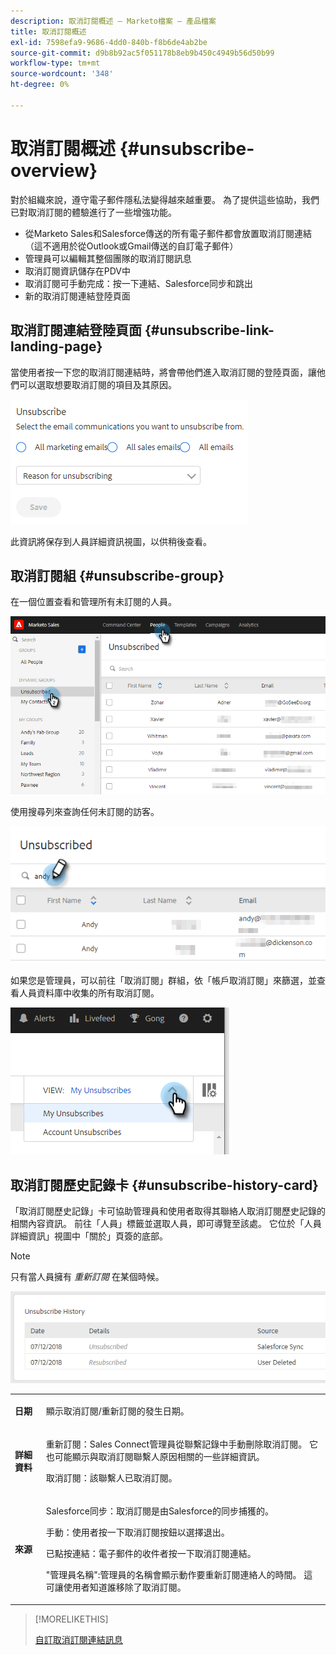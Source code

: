 ```yaml
---
description: 取消訂閱概述 — Marketo檔案 — 產品檔案
title: 取消訂閱概述
exl-id: 7598efa9-9686-4dd0-840b-f8b6de4ab2be
source-git-commit: d9b8b92ac5f051178b8eb9b450c4949b56d50b99
workflow-type: tm+mt
source-wordcount: '348'
ht-degree: 0%

---
```


# 取消訂閱概述 {#unsubscribe-overview}

對於組織來說，遵守電子郵件隱私法變得越來越重要。 為了提供這些協助，我們已對取消訂閱的體驗進行了一些增強功能。

* 從Marketo Sales和Salesforce傳送的所有電子郵件都會放置取消訂閱連結（這不適用於從Outlook或Gmail傳送的自訂電子郵件）
* 管理員可以編輯其整個團隊的取消訂閱訊息
* 取消訂閱資訊儲存在PDV中
* 取消訂閱可手動完成：按一下連結、Salesforce同步和跳出
* 新的取消訂閱連結登陸頁面

## 取消訂閱連結登陸頁面 {#unsubscribe-link-landing-page}

當使用者按一下您的取消訂閱連結時，將會帶他們進入取消訂閱的登陸頁面，讓他們可以選取想要取消訂閱的項目及其原因。

![](assets/unsubscribe-overview-1.png)

此資訊將保存到人員詳細資訊視圖，以供稍後查看。

## 取消訂閱組 {#unsubscribe-group}

在一個位置查看和管理所有未訂閱的人員。

![](assets/unsubscribe-overview-2.png)

使用搜尋列來查詢任何未訂閱的訪客。

![](assets/unsubscribe-overview-3.png)

如果您是管理員，可以前往「取消訂閱」群組，依「帳戶取消訂閱」來篩選，並查看人員資料庫中收集的所有取消訂閱。

![](assets/unsubscribe-overview-4.png)

## 取消訂閱歷史記錄卡 {#unsubscribe-history-card}

「取消訂閱歷史記錄」卡可協助管理員和使用者取得其聯絡人取消訂閱歷史記錄的相關內容資訊。 前往「人員」標籤並選取人員，即可導覽至該處。 它位於「人員詳細資訊」視圖中「關於」頁簽的底部。

>[!NOTE]
>
>只有當人員擁有 _重新訂閱_ 在某個時候。

![](assets/unsubscribe-overview-5.png)

<table> 
 <colgroup> 
  <col> 
  <col> 
 </colgroup> 
 <tbody> 
  <tr> 
   <td><strong>日期</strong></td> 
   <td><p>顯示取消訂閱/重新訂閱的發生日期。</p></td> 
  </tr> 
  <tr> 
   <td><strong>詳細資料</strong></td> 
   <td><p>重新訂閱：Sales Connect管理員從聯繫記錄中手動刪除取消訂閱。 它也可能顯示與取消訂閱聯繫人原因相關的一些詳細資訊。</p><p>取消訂閱：該聯繫人已取消訂閱。</p></td> 
  </tr> 
  <tr> 
   <td><strong>來源</strong></td> 
   <td><p>Salesforce同步：取消訂閱是由Salesforce的同步捕獲的。</p><p>手動：使用者按一下取消訂閱按鈕以選擇退出。</p><p>已點按連結：電子郵件的收件者按一下取消訂閱連結。</p><p>"管理員名稱":管理員的名稱會顯示動作要重新訂閱連絡人的時間。 這可讓使用者知道誰移除了取消訂閱。</p></td> 
  </tr> 
 </tbody> 
</table>

>[!MORELIKETHIS]
>
>[自訂取消訂閱連結訊息](/help/marketo/product-docs/marketo-sales-insight/actions/email/unsubscribes/customize-unsubscribe-link-message.md)
